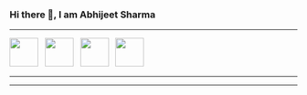 ### Hi there 👋, I am Abhijeet Sharma
<hr>
<p align='left'>
<a href="https://dev.to/abhijeetsharma20"><img height="50" src="https://raw.githubusercontent.com/WaylonWalker/WaylonWalker/main/icon/dev.png"></a>&nbsp;&nbsp;
<a href="https://twitter.com/abhijeet_1309"><img height="50" src="https://github.com/WaylonWalker/WaylonWalker/blob/main/icon/twitter.png?raw=true"></a>&nbsp;&nbsp;
<a href="https://instagram.com/abhijeet_as__"><img height="50" src="https://github.com/WaylonWalker/WaylonWalker/blob/main/icon/instagram.jpg?raw=true"></a>&nbsp;&nbsp;
<a href="https://www.linkedin.com/in/abhijeet-sharma-a53a96153"><img height="50" src="https://github.com/WaylonWalker/WaylonWalker/blob/main/icon/linkedin.png?raw=true"></a>
</p>


--------


--------
<!--
**abhijeetsharma20/abhijeetsharma20** is a ✨ _special_ ✨ repository because its `README.md` (this file) appears on your GitHub profile.

Here are some ideas to get you started:

- 🔭 I’m currently working on ...
- 🌱 I’m currently learning ...
- 👯 I’m looking to collaborate on ...
- 🤔 I’m looking for help with ...
- 💬 Ask me about ...
- 📫 How to reach me: ...
- 😄 Pronouns: ...
- ⚡ Fun fact: ...
-->
